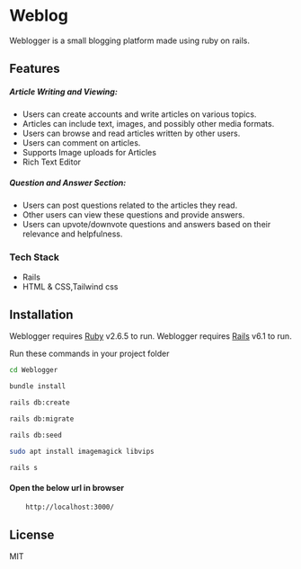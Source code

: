 # Weblog
 Weblogger is a small blogging platform made using ruby on rails.
## Features

##### Article Writing and Viewing:

 - Users can create accounts and write articles on various topics.
- Articles can include text, images, and possibly other media formats.
- Users can browse and read articles written by other users.
- Users can comment on articles.
- Supports Image uploads for Articles
- Rich Text Editor 

##### Question and Answer Section:

- Users can post questions related to the articles they read.
- Other users can view these questions and provide answers.
- Users can upvote/downvote questions and answers based on their relevance and helpfulness.

### Tech Stack
- Rails
- HTML & CSS,Tailwind css

## Installation

Weblogger requires [Ruby](https://rvm.io/) v2.6.5 to run.
Weblogger requires [Rails](https://rubyonrails.org/) v6.1 to run.

Run these commands in your project folder

```sh
cd Weblogger
```
```sh
bundle install
```

```sh
rails db:create
```

```sh
rails db:migrate
```

```sh
rails db:seed
```

```sh
sudo apt install imagemagick libvips
```

```sh
rails s
```

#### Open the below url in browser 

```sh
    http://localhost:3000/
```

## License

MIT

